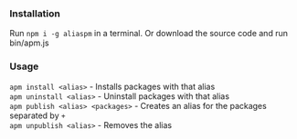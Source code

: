 ### Installation
Run `npm i -g aliaspm` in a terminal. Or download the source code and run bin/apm.js
### Usage
`apm install <alias>` - Installs packages with that alias  
`apm uninstall <alias>` - Uninstall packages with that alias  
`apm publish <alias> <packages>` - Creates an alias for the packages separated by `+`  
`apm unpublish <alias>` - Removes the alias